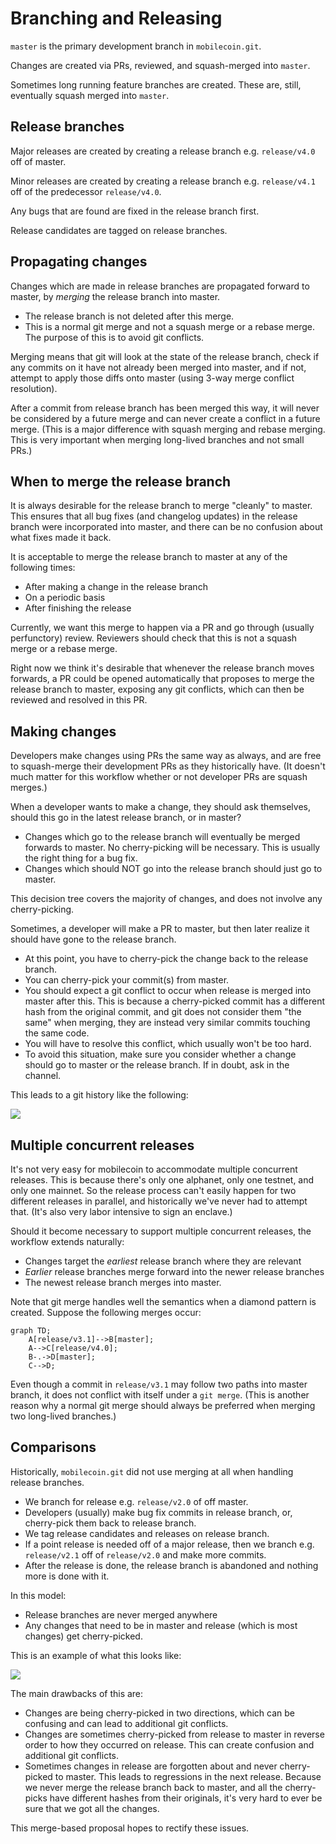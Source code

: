 Branching and Releasing
=======================

`master` is the primary development branch in `mobilecoin.git`.

Changes are created via PRs, reviewed, and squash-merged into `master`.

Sometimes long running feature branches are created. These are, still, eventually
squash merged into `master`.

Release branches
----------------

Major releases are created by creating a release branch e.g. `release/v4.0` off
of master.

Minor releases are created by creating a release branch e.g. `release/v4.1` off of
the predecessor `release/v4.0`.

Any bugs that are found are fixed in the release branch first.

Release candidates are tagged on release branches.

Propagating changes
-------------------

Changes which are made in release branches are propagated forward to master,
by *merging* the release branch into master.

* The release branch is not deleted after this merge.
* This is a normal git merge and not a squash merge or a rebase merge.
  The purpose of this is to avoid git conflicts.

Merging means that git will look at the state of the release branch, check if
any commits on it have not already been merged into master, and if not, attempt
to apply those diffs onto master (using 3-way merge conflict resolution).

After a commit from release branch has been merged this way, it will never be
considered by a future merge and can never create a conflict in a future merge.
(This is a major difference with squash merging and rebase merging. This is very
important when merging long-lived branches and not small PRs.)

When to merge the release branch
--------------------------------

It is always desirable for the release branch to merge "cleanly" to master.
This ensures that all bug fixes (and changelog updates) in the release branch
were incorporated into master, and there can be no confusion about what fixes
made it back.

It is acceptable to merge the release branch to master at any of the following times:

* After making a change in the release branch
* On a periodic basis
* After finishing the release

Currently, we want this merge to happen via a PR and go through (usually perfunctory)
review. Reviewers should check that this is not a squash merge or a rebase merge.

Right now we think it's desirable that whenever the release branch moves forwards,
a PR could be opened automatically that proposes to merge the release branch to master,
exposing any git conflicts, which can then be reviewed and resolved in this PR.

Making changes
--------------

Developers make changes using PRs the same way as always, and are free to
squash-merge their development PRs as they historically have. (It doesn't much
matter for this workflow whether or not developer PRs are squash merges.)

When a developer wants to make a change, they should ask themselves, should this
go in the latest release branch, or in master?

* Changes which go to the release branch will eventually be merged forwards to
  master. No cherry-picking will be necessary. This is usually the right thing
  for a bug fix.
* Changes which should NOT go into the release branch should just go to master.

This decision tree covers the majority of changes, and does not involve any
cherry-picking.

Sometimes, a developer will make a PR to master, but then later realize it
should have gone to the release branch.

* At this point, you have to cherry-pick the change back to the release branch.
* You can cherry-pick your commit(s) from master.
* You should expect a git conflict to occur when release is merged into master
  after this. This is because a cherry-picked commit has a different hash from
  the original commit, and git does not consider them "the same" when merging,
  they are instead very similar commits touching the same code.
* You will have to resolve this conflict, which usually won't be too hard.
* To avoid this situation, make sure you consider whether a change should go
  to master or the release branch. If in doubt, ask in the channel.

This leads to a git history like the following:

[![](https://mermaid.ink/img/pako:eNqtU8FuwjAM_ZXIZ7aBaJbR86addto1F5OYNippq5CiIcS_L5QxlS2FViKnOO8lfn6O96AqTZACCysz_t1hncuStUtV1hofj5YOS5UzR2vCDT1tk0saMzqVgAlfSIghy2fx8g_xmAVomzxOO1BOqqgazyyaMi7FksuoV8mg6JzkejlqNu0pRwsxv6F5oMqbSn5Nmt0n4Yge81jpxPk8bspKiGRUI7uXvxYdq_-Uwvvd6kLO7R5qo4rIg4M-wxUzBym46Bcf-alPEUwgZA4sHUZ0f8Qk-JwsSUjDVqMrjq8eAg8bX33uSgWpdw1NoKk1eno1mDm0kK5wvQmnpI2v3Mdp5tvRPzPfWuSHePgGwSE-5w?type=png)](https://mermaid.live/edit#pako:eNqtU8FuwjAM_ZXIZ7aBaJbR86addto1F5OYNippq5CiIcS_L5QxlS2FViKnOO8lfn6O96AqTZACCysz_t1hncuStUtV1hofj5YOS5UzR2vCDT1tk0saMzqVgAlfSIghy2fx8g_xmAVomzxOO1BOqqgazyyaMi7FksuoV8mg6JzkejlqNu0pRwsxv6F5oMqbSn5Nmt0n4Yge81jpxPk8bspKiGRUI7uXvxYdq_-Uwvvd6kLO7R5qo4rIg4M-wxUzBym46Bcf-alPEUwgZA4sHUZ0f8Qk-JwsSUjDVqMrjq8eAg8bX33uSgWpdw1NoKk1eno1mDm0kK5wvQmnpI2v3Mdp5tvRPzPfWuSHePgGwSE-5w)

Multiple concurrent releases
----------------------------

It's not very easy for mobilecoin to accommodate multiple concurrent releases.
This is because there's only one alphanet, only one testnet, and only one mainnet.
So the release process can't easily happen for two different releases in parallel,
and historically we've never had to attempt that. (It's also very labor intensive
to sign an enclave.)

Should it become necessary to support multiple concurrent releases,
the workflow extends naturally:

* Changes target the *earliest* release branch where they are relevant
* *Earlier* release branches merge forward into the newer release branches
* The newest release branch merges into master.

Note that git merge handles well the semantics when a diamond pattern is created.
Suppose the following merges occur:

```mermaid
graph TD;
    A[release/v3.1]-->B[master];
    A-->C[release/v4.0];
    B-.->D[master];
    C-->D;
```

Even though a commit in `release/v3.1` may follow two paths into master branch,
it does not conflict with itself under a `git merge`. (This is another reason
why a normal git merge should always be preferred when merging two long-lived branches.)

Comparisons
-----------

Historically, `mobilecoin.git` did not use merging at all when handling release branches.

* We branch for release e.g. `release/v2.0` of off master.
* Developers (usually) make bug fix commits in release branch, or,
  cherry-pick them back to release branch.
* We tag release candidates and releases on release branch.
* If a point release is needed off of a major release, then we branch e.g.
  `release/v2.1` off of `release/v2.0` and make more commits.
* After the release is done, the release branch is abandoned and nothing more is done with it.

In this model:

* Release branches are never merged anywhere
* Any changes that need to be in master and release (which is most changes)
  get cherry-picked.

This is an example of what this looks like:

[![](https://mermaid.ink/img/pako:eNqdVMtugzAQ_BW05_QRCHXh3KqnnnrlsrEXsIIBOSZqFOXf65C0CtSmoT5hZmY9s34cgDeCIIXAjkKaN41tmdVBP3ijlDTu2VpjzctAU0W4pYddOKQFUqQZ4CpOMnAh6yf2_AsxWFhoF94vr6CS-KbpTKBQ1h5jJWm9v2sl3_iX9ZJdTrzSs5Xp0Hz56AktGIv-Sja2N9LMNPTT0XDuuq4U_zkXkasRFMeRu0U5Y6t5m38l_kySgXaYyFPa4XSsHNa95YRMtnaUfsLIYBOjudfiMoMFKNKWJ-w1P5zQDExJijJI7aegHLvKnEofLRU703zsaw6p0R0toGsFGnqRWGhUkOZYbe1fEtI0-v38dPQvyDfztUcuxOMXurlSCQ?type=png)](https://mermaid.live/edit#pako:eNqdVMtugzAQ_BW05_QRCHXh3KqnnnrlsrEXsIIBOSZqFOXf65C0CtSmoT5hZmY9s34cgDeCIIXAjkKaN41tmdVBP3ijlDTu2VpjzctAU0W4pYddOKQFUqQZ4CpOMnAh6yf2_AsxWFhoF94vr6CS-KbpTKBQ1h5jJWm9v2sl3_iX9ZJdTrzSs5Xp0Hz56AktGIv-Sja2N9LMNPTT0XDuuq4U_zkXkasRFMeRu0U5Y6t5m38l_kySgXaYyFPa4XSsHNa95YRMtnaUfsLIYBOjudfiMoMFKNKWJ-w1P5zQDExJijJI7aegHLvKnEofLRU703zsaw6p0R0toGsFGnqRWGhUkOZYbe1fEtI0-v38dPQvyDfztUcuxOMXurlSCQ)

The main drawbacks of this are:

* Changes are being cherry-picked in two directions, which can be confusing and
  can lead to additional git conflicts.
* Changes are sometimes cherry-picked from release to master in reverse order
  to how they occurred on release. This can create confusion and additional git conflicts.
* Sometimes changes in release are forgotten about and never cherry-picked to master.
  This leads to regressions in the next release. Because we never merge the release
  branch back to master, and all the cherry-picks have different hashes from their
  originals, it's very hard to ever be sure that we got all the changes.

This merge-based proposal hopes to rectify these issues.

